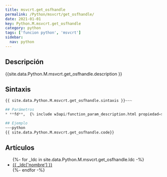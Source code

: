 ```yaml
---
title: msvcrt.get_osfhandle
permalink: /Python/msvcrt/get_osfhandle/
date: 2021-01-01
key: Python.M.msvcrt.get_osfhandle
category: python
tags: ['funcion python', 'msvcrt']
sidebar: 
  nav: python
---
```


## Descripción
{{site.data.Python.M.msvcrt.get_osfhandle.description }}

## Sintaxis
~~~python
{{ site.data.Python.M.msvcrt.get_osfhandle.sintaxis }}~~~

## Parámetros
* **fd**,  {% include w3api/function_param_description.html propiedad=site.data.Python.M.msvcrt.get_osfhandle valor="fd" %}

## Ejemplo
~~~python
{{ site.data.Python.M.msvcrt.get_osfhandle.code}}
~~~

## Artículos
<ul>
{%- for _ldc in site.data.Python.M.msvcrt.get_osfhandle.ldc -%}
   <li>
       <a href="{{_ldc['url'] }}">{{ _ldc['nombre'] }}</a>
   </li>
{%- endfor -%}
</ul>

